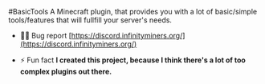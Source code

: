 #BasicTools
A Minecraft plugin, that provides you with a lot of basic/simple tools/features that will fullfill your server's needs.

- 👨‍💻 Bug report [https://discord.infinityminers.org/](https://discord.infinityminers.org/)

- ⚡ Fun fact **I created this project, because I think there's a lot of too complex plugins out there.**
